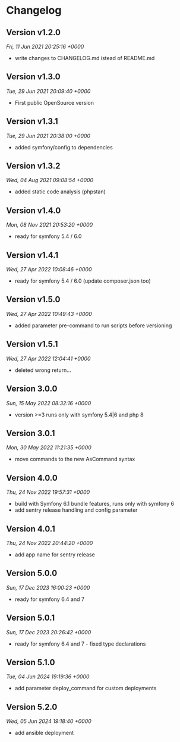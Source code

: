 # Changelog

## Version v1.2.0
*Fri, 11 Jun 2021 20:25:16 +0000*
- write changes to CHANGELOG.md istead of README.md


## Version v1.3.0
*Tue, 29 Jun 2021 20:09:40 +0000*
- First public OpenSource version


## Version v1.3.1
*Tue, 29 Jun 2021 20:38:00 +0000*
- added symfony/config to dependencies


## Version v1.3.2
*Wed, 04 Aug 2021 09:08:54 +0000*
- added static code analysis (phpstan)


## Version v1.4.0
*Mon, 08 Nov 2021 20:53:20 +0000*
- ready for symfony 5.4 / 6.0


## Version v1.4.1
*Wed, 27 Apr 2022 10:08:46 +0000*
- ready for symfony 5.4 / 6.0 (update composer.json too)


## Version v1.5.0
*Wed, 27 Apr 2022 10:49:43 +0000*
- added parameter pre-command to run scripts before versioning


## Version v1.5.1
*Wed, 27 Apr 2022 12:04:41 +0000*
- deleted wrong return...


## Version 3.0.0
*Sun, 15 May 2022 08:32:16 +0000*
- version >=3 runs only with symfony 5.4|6 and php 8


## Version 3.0.1
*Mon, 30 May 2022 11:21:35 +0000*
- move commands to the new AsCommand syntax


## Version 4.0.0
*Thu, 24 Nov 2022 19:57:31 +0000*
- build with Symfony 6.1 bundle features, runs only with symfony 6
- add sentry release handling and config parameter


## Version 4.0.1
*Thu, 24 Nov 2022 20:44:20 +0000*
- add app name for sentry release


## Version 5.0.0
*Sun, 17 Dec 2023 16:00:23 +0000*
- ready for symfony 6.4 and 7


## Version 5.0.1
*Sun, 17 Dec 2023 20:26:42 +0000*
- ready for symfony 6.4 and 7 - fixed type declarations


## Version 5.1.0
*Tue, 04 Jun 2024 19:19:36 +0000*
- add parameter deploy_command for custom deployments


## Version 5.2.0
*Wed, 05 Jun 2024 19:18:40 +0000*
- add ansible deployment
